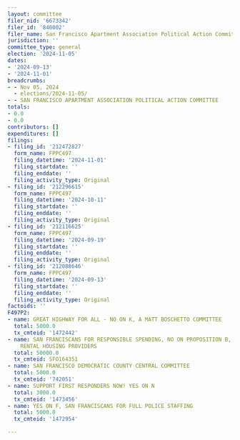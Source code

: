 ```yaml
---
layout: committee
filer_nid: '6673342'
filer_id: '840002'
filer_name: San Francisco Apartment Association Political Action Committee
jurisdiction: ''
committee_type: general
election: '2024-11-05'
dates:
- '2024-09-13'
- '2024-11-01'
breadcrumbs:
- - Nov 05, 2024
  - elections/2024-11-05/
- - SAN FRANCISCO APARTMENT ASSOCIATION POLITICAL ACTION COMMITTEE
totals:
- 0.0
- 0.0
contributors: []
expenditures: []
filings:
- filing_id: '212472827'
  form_name: FPPC497
  filing_datetime: '2024-11-01'
  filing_startdate: ''
  filing_enddate: ''
  filing_activity_type: Original
- filing_id: '212296615'
  form_name: FPPC497
  filing_datetime: '2024-10-11'
  filing_startdate: ''
  filing_enddate: ''
  filing_activity_type: Original
- filing_id: '212116625'
  form_name: FPPC497
  filing_datetime: '2024-09-19'
  filing_startdate: ''
  filing_enddate: ''
  filing_activity_type: Original
- filing_id: '212088646'
  form_name: FPPC497
  filing_datetime: '2024-09-13'
  filing_startdate: ''
  filing_enddate: ''
  filing_activity_type: Original
factoids: ''
F497P2:
- name: GREAT HIGHWAY FOR ALL - NO ON K, A MATT BOSCHETTO COMMITTEE
  total: 5000.0
  tx_cmteid: '1472442'
- name: SAN FRANCISCANS FOR RESPONSIBLE SPENDING, NO ON PROPOSITION B, SPONSORED BY
    RENTAL HOUSING PROVIDERS
  total: 50000.0
  tx_cmteid: SFO164351
- name: SAN FRANCISCO DEMOCRATIC COUNTY CENTRAL COMMITTEE
  total: 5000.0
  tx_cmteid: '742051'
- name: SUPPORT FIRST RESPONDERS NOW! YES ON N
  total: 3000.0
  tx_cmteid: '1473456'
- name: YES ON F, SAN FRANCISCANS FOR FULL POLICE STAFFING
  total: 5000.0
  tx_cmteid: '1472954'

---
```


